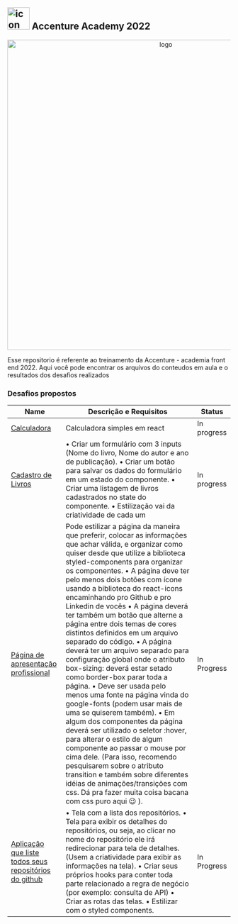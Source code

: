 ##   <img src="https://user-images.githubusercontent.com/98053054/150647892-e6aa9263-f8ce-4056-8d73-d2b3e3e61a6b.png" width="50" alt="icon"/> Accenture Academy 2022

<div align="center">
  <img src="https://user-images.githubusercontent.com/98053054/150647565-a317657b-c4da-40e4-9c09-15618652de07.svg" margin="10px" width="700" alt="logo"/>
</div>

Esse repositorio é referente ao treinamento da Accenture - academia front end 2022. Aqui você pode encontrar os arquivos do conteudos em aula e o resultados dos desafios realizados

### Desafios propostos
| Name           | Descrição e Requisitos       | Status     |
| -------------- | ---------------------------- | ---------- |
|[Calculadora]() | Calculadora simples em react | In progress|
|[Cadastro de Livros]() | • Criar um formulário com 3 inputs (Nome do livro, Nome do autor e ano de publicação). • Criar um botão para salvar os dados do formulário em um estado do componente. • Criar uma listagem de livros cadastrados no state do componente. • Estilização vai da criatividade de cada um | In progress |
|[Página de apresentação profissional]() | Pode estilizar a página da maneira que preferir, colocar as informações que achar válida, e organizar como quiser desde que utilize a biblioteca styled-components para organizar os componentes. • A página deve ter pelo menos dois botões com ícone usando a biblioteca do react-icons encaminhando pro Github e pro Linkedin de vocês •  A página deverá ter também um botão que alterne a página entre dois temas de cores distintos definidos em um arquivo separado do código. •  A página deverá ter um arquivo separado para configuração global onde o atributo box-sizing: deverá estar setado como border-box parar toda a página. •  Deve ser usada pelo menos uma fonte na página vinda do google-fonts (podem usar mais de uma se quiserem também). •  Em algum dos componentes da página deverá ser utilizado o seletor :hover, para alterar o estilo de algum componente ao passar o mouse por cima dele. (Para isso, recomendo pesquisarem sobre o atributo transition e também sobre diferentes idéias de animações/transições com css. Dá pra fazer muita coisa bacana com css puro aqui 😉 ). | In Progress |
| [Aplicação que liste todos seus repositórios do github]()  | • Tela com a lista dos repositórios. • Tela para exibir os detalhes do repositórios, ou seja, ao clicar no nome do repositório ele irá redirecionar para tela de detalhes. (Usem a criatividade para exibir as informações na tela). • Criar seus próprios hooks para conter toda parte relacionado a regra de negócio (por exemplo: consulta de API) • Criar as rotas das telas. • Estilizar com o styled components. | In Progress |
